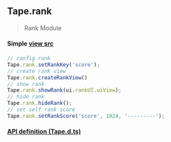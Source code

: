 ## Tape.rank
> Rank Module

#### Simple [view src](../examples/demo)
```js
// config rank
Tape.rank.setRankKey('score');
// create rank view
Tape.rank.createRankView()
// show rank
Tape.rank.showRank(ui.rankUI.uiView);
// hide rank
Tape.rank.hideRank();
// set self rank score
Tape.rank.setRankScore('score', 1024, '---------');
```

#### [API definition (Tape.d.ts)](../include/tape.d.ts)